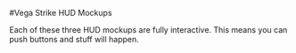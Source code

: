 #Vega Strike HUD Mockups

Each of these three HUD mockups are fully interactive. This means you can push buttons and stuff will happen.
